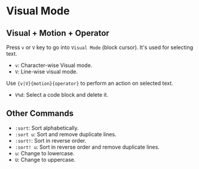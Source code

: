 # Visual Mode

## Visual + Motion + Operator

Press `v` or `V` key to go into `Visual Mode` (block cursor). It's used for selecting text.

- `v`: Character-wise Visual mode.
- `V`: Line-wise visual mode.

Use `{v|V}{motion}{operator}` to perform an action on selected text.

- `V%d`: Select a code block and delete it.

## Other Commands

- `:sort`: Sort alphabetically.
- `:sort u`: Sort and remove duplicate lines.
- `:sort!`: Sort in reverse order.
- `:sort! u`: Sort in reverse order and remove duplicate lines.
- `u`: Change to lowercase.
- `U`: Change to uppercase.
